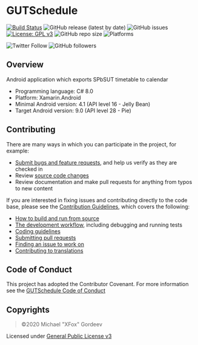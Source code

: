 # GUTSchedule
[![Build Status](https://dev.azure.com/xfox111/GitHub%20CI/_apis/build/status/XFox111.GUTSchedule?branchName=master)](https://dev.azure.com/xfox111/GitHub%20CI/_build/latest?definitionId=8&branchName=master)
![GitHub release (latest by date)](https://img.shields.io/github/v/release/xfox111/GUTSchedule)
![GitHub issues](https://img.shields.io/github/issues/xfox111/GUTSchedule)
[![License: GPL v3](https://img.shields.io/badge/License-GPLv3-blue.svg)](https://www.gnu.org/licenses/gpl-3.0)
![GitHub repo size](https://img.shields.io/github/repo-size/xfox111/GUTSchedule?label=Repository%20size)
![Platforms](https://img.shields.io/badge/platforms-android-lightgrey)

![Twitter Follow](https://img.shields.io/twitter/follow/xfox111?style=social)
![GitHub followers](https://img.shields.io/github/followers/xfox111?label=Follow%20@xfox111&style=social)

## Overview
Android application which exports SPbSUT timetable to calendar
- Programming language: C# 8.0
- Platform: Xamarin.Android
- Minimal Android version: 4.1 (API level 16 - Jelly Bean)
- Target Android version: 9.0 (API level 28 - Pie)

## Contributing
There are many ways in which you can participate in the project, for example:
- [Submit bugs and feature requests](https://github.com/xfox111/gutschedule/issues), and help us verify as they are checked in
- Review [source code changes](https://github.com/xfox111/gutschedule/pulls)
- Review documentation and make pull requests for anything from typos to new content

If you are interested in fixing issues and contributing directly to the code base, please see the [Contribution Guidelines](https://github.com/XFox111/GUTSchedule/blob/master/CONTRIBUTION.md), which covers the following:
- [How to build and run from source](https://github.com/XFox111/GUTSchedule/CONTRIBUTION.md#build-and-run-project)
- [The development workflow](https://github.com/XFox111/GUTSchedule/CONTRIBUTION.md#development-workflow), including debugging and running tests
- [Coding guidelines](https://github.com/XFox111/GUTSchedule/CONTRIBUTION.md#coding-guidelines)
- [Submitting pull requests](https://github.com/XFox111/GUTSchedule/CONTRIBUTION.md#submitting-pull-requests)
- [Finding an issue to work on](https://github.com/XFox111/GUTSchedule/CONTRIBUTION.md#finding-an-issue-to-work-on)
- [Contributing to translations](https://github.com/XFox111/GUTSchedule/CONTRIBUTION.md#contributing-to-translations)

## Code of Conduct
This project has adopted the Contributor Covenant. For more information see the [GUTSchedule Code of Conduct](https://github.com/XFox111/GUTSchedule/blob/master/CODE_OF_CONDUCT.md)

## Copyrights
> ©2020 Michael "XFox" Gordeev

Licensed under [General Public License v3](https://www.gnu.org/licenses/gpl-3.0)